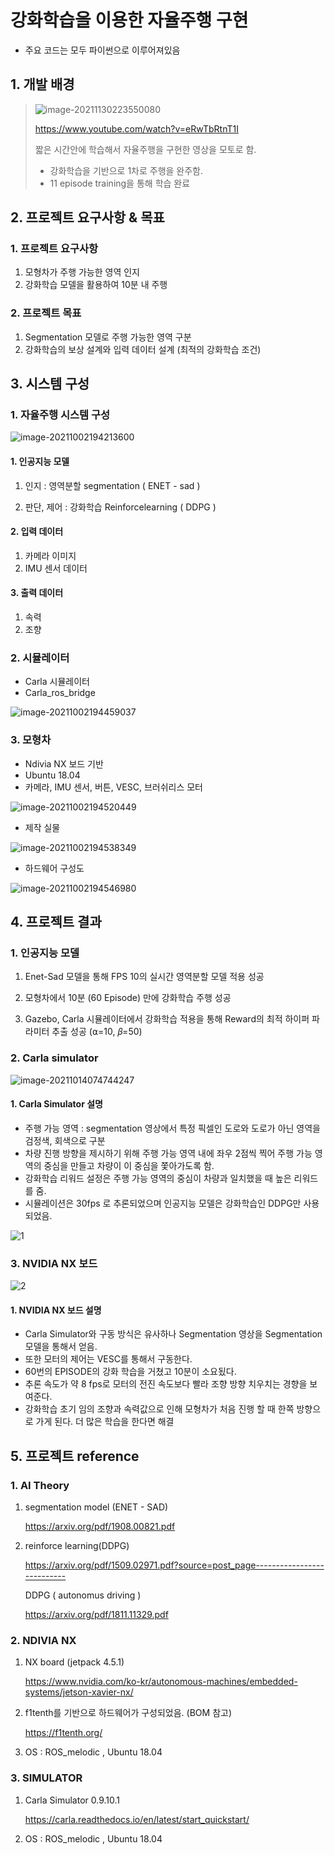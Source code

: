 # 강화학습을 이용한 자율주행 구현

- 주요 코드는 모두 파이썬으로 이루어져있음

## 1. 개발 배경

> ![image-20211130223550080](README.assets/image-20211130223550080.png)
>
> https://www.youtube.com/watch?v=eRwTbRtnT1I
>
> 짧은 시간안에 학습해서 자율주행을 구현한 영상을 모토로 함.
>
> - 강화학습을 기반으로 1차로 주행을 완주함.
> - 11 episode training을 통해 학습 완료



## 2. 프로젝트 요구사항 & 목표

### 1. 프로젝트 요구사항

1. 모형차가 주행 가능한 영역 인지
2. 강화학습 모델을 활용하여 10분 내 주행

### 2. 프로젝트 목표

1. Segmentation 모델로 주행 가능한 영역 구분
2. 강화학습의 보상 설계와 입력 데이터 설계 (최적의 강화학습 조건)



## 3. 시스템 구성

### 1. 자율주행 시스템 구성

![image-20211002194213600](README.assets/image-20211002194213600.png)

#### 1. 인공지능 모델

1. 인지 : 영역분할  segmentation ( ENET - sad )

2. 판단, 제어 : 강화학습 Reinforcelearning ( DDPG )

#### 2.  입력 데이터

1. 카메라 이미지
2. IMU 센서 데이터

#### 3. 출력 데이터

1. 속력
2. 조향



### 2. 시뮬레이터

- Carla 시뮬레이터
- Carla_ros_bridge

![image-20211002194459037](README.assets/image-20211002194459037.png)

### 3. 모형차

- Ndivia NX 보드 기반
- Ubuntu 18.04
- 카메라, IMU 센서, 버튼, VESC, 브러쉬리스 모터

![image-20211002194520449](README.assets/image-20211002194520449.png)

- 제작 실물

![image-20211002194538349](README.assets/image-20211002194538349.png)

- 하드웨어 구성도

![image-20211002194546980](README.assets/image-20211002194546980.png)



## 4. 프로젝트 결과

### 1. 인공지능 모델

1. Enet-Sad 모델을 통해 FPS 10의 실시간 영역분할 모델 적용 성공

2. 모형차에서 10분 (60 Episode) 만에 강화학습 주행 성공 

3. Gazebo, Carla 시뮬레이터에서 강화학습 적용을 통해 Reward의 최적 하이퍼 파라미터 추출 성공 (⍺=10, 𝛽=50)

### 2. Carla simulator

![image-20211014074744247](README.assets/image-20211014074744247.png)

#### 1. Carla Simulator 설명

- 주행 가능 영역 : segmentation 영상에서 특정 픽셀인 도로와 도로가 아닌 영역을 검정색, 회색으로 구분
- 차량 진행 방향을 제시하기 위해 주행 가능 영역 내에 좌우 2점씩 찍어 주행 가능 영역의 중심을 만들고 차량이 이 중심을 쫓아가도록 함.
- 강화학습 리워드 설정은 주행 가능 영역의 중심이 차량과 일치했을 때 높은 리워드를 줌.
- 시뮬레이션은 30fps 로 추론되었으며 인공지능 모델은 강화학습인 DDPG만 사용되었음.

![1](README.assets/gif-maker(4).gif)

### 3. NVIDIA NX 보드

![2](README.assets/gif-maker(5).gif)

#### 1. NVIDIA NX 보드 설명

- Carla Simulator와 구동 방식은 유사하나 Segmentation 영상을 Segmentation 모델을 통해서 얻음.
- 또한 모터의 제어는 VESC를 통해서 구동한다.
- 60번의 EPISODE의 강화 학습을 거쳤고 10분이 소요됬다.
- 추론 속도가 약  8 fps로 모터의 전진 속도보다 빨라 조향 방향 치우치는 경향을 보여준다.
- 강화학습 초기 임의 조향과 속력값으로 인해 모형차가 처음 진행 할 때 한쪽 방향으로 가게 된다. 더 많은 학습을 한다면 해결  





## 5. 프로젝트 reference

### 1. AI Theory

1. segmentation model (ENET - SAD)

   https://arxiv.org/pdf/1908.00821.pdf

2. reinforce learning(DDPG)

   https://arxiv.org/pdf/1509.02971.pdf?source=post_page---------------------------

   DDPG ( autonomus driving  )

   https://arxiv.org/pdf/1811.11329.pdf



### 2. NDIVIA NX

1. NX board (jetpack 4.5.1)

   https://www.nvidia.com/ko-kr/autonomous-machines/embedded-systems/jetson-xavier-nx/

2. f1tenth를 기반으로 하드웨어가 구성되었음. (BOM 참고)

   https://f1tenth.org/

3. OS : ROS_melodic , Ubuntu 18.04



### 3. SIMULATOR

1. Carla Simulator 0.9.10.1

   https://carla.readthedocs.io/en/latest/start_quickstart/

2. OS : ROS_melodic  , Ubuntu 18.04
